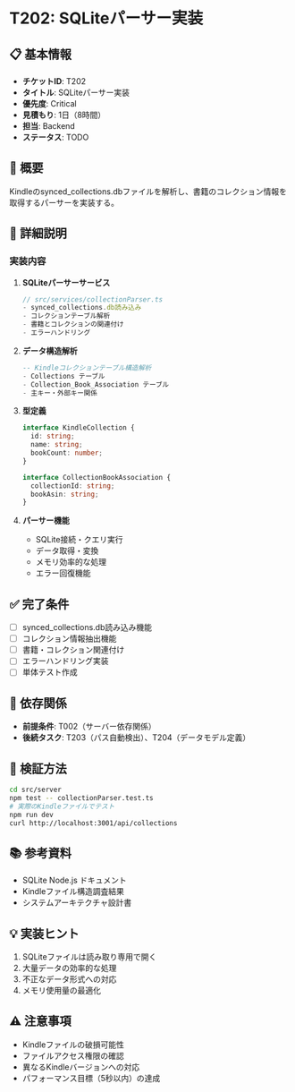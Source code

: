 # T202: SQLiteパーサー実装

## 📋 基本情報
- **チケットID**: T202
- **タイトル**: SQLiteパーサー実装
- **優先度**: Critical
- **見積もり**: 1日（8時間）
- **担当**: Backend
- **ステータス**: TODO

## 🎯 概要
Kindleのsynced_collections.dbファイルを解析し、書籍のコレクション情報を取得するパーサーを実装する。

## 📝 詳細説明
### 実装内容
1. **SQLiteパーサーサービス**
   ```typescript
   // src/services/collectionParser.ts
   - synced_collections.db読み込み
   - コレクションテーブル解析
   - 書籍とコレクションの関連付け
   - エラーハンドリング
   ```

2. **データ構造解析**
   ```sql
   -- Kindleコレクションテーブル構造解析
   - Collections テーブル
   - Collection_Book_Association テーブル
   - 主キー・外部キー関係
   ```

3. **型定義**
   ```typescript
   interface KindleCollection {
     id: string;
     name: string;
     bookCount: number;
   }

   interface CollectionBookAssociation {
     collectionId: string;
     bookAsin: string;
   }
   ```

4. **パーサー機能**
   - SQLite接続・クエリ実行
   - データ取得・変換
   - メモリ効率的な処理
   - エラー回復機能

## ✅ 完了条件
- [ ] synced_collections.db読み込み機能
- [ ] コレクション情報抽出機能
- [ ] 書籍・コレクション関連付け
- [ ] エラーハンドリング実装
- [ ] 単体テスト作成

## 🔗 依存関係
- **前提条件**: T002（サーバー依存関係）
- **後続タスク**: T203（パス自動検出）、T204（データモデル定義）

## 🧪 検証方法
```bash
cd src/server
npm test -- collectionParser.test.ts
# 実際のKindleファイルでテスト
npm run dev
curl http://localhost:3001/api/collections
```

## 📚 参考資料
- SQLite Node.js ドキュメント
- Kindleファイル構造調査結果
- システムアーキテクチャ設計書

## 💡 実装ヒント
1. SQLiteファイルは読み取り専用で開く
2. 大量データの効率的な処理
3. 不正なデータ形式への対応
4. メモリ使用量の最適化

## ⚠️ 注意事項
- Kindleファイルの破損可能性
- ファイルアクセス権限の確認
- 異なるKindleバージョンへの対応
- パフォーマンス目標（5秒以内）の達成